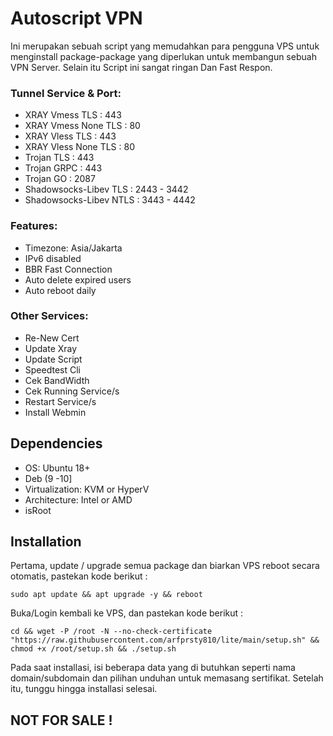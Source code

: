 # Autoscript VPN

Ini merupakan sebuah script yang memudahkan para pengguna VPS untuk menginstall package-package yang diperlukan untuk membangun sebuah VPN Server.
Selain itu Script ini sangat ringan Dan Fast Respon.

### Tunnel Service & Port:
- XRAY Vmess TLS          : 443
- XRAY Vmess None TLS     : 80
- XRAY Vless TLS          : 443
- XRAY Vless None TLS     : 80
- Trojan TLS              : 443
- Trojan GRPC             : 443
- Trojan GO               : 2087
- Shadowsocks-Libev TLS   : 2443 - 3442
- Shadowsocks-Libev NTLS  : 3443 - 4442
 
### Features:
- Timezone: Asia/Jakarta 
- IPv6 disabled
- BBR Fast Connection
- Auto delete expired users
- Auto reboot daily

### Other Services:
 - Re-New Cert
 - Update Xray
 - Update Script
 - Speedtest Cli
 - Cek BandWidth
 - Cek Running Service/s
 - Restart Service/s
 - Install Webmin

## Dependencies
- OS: Ubuntu 18+
- Deb (9 -10]
- Virtualization: KVM or HyperV
- Architecture: Intel or AMD
- isRoot

## Installation
Pertama, update / upgrade semua package dan biarkan VPS reboot secara otomatis, pastekan kode berikut :
```
sudo apt update && apt upgrade -y && reboot
```
Buka/Login kembali ke VPS, dan pastekan kode berikut :
```
cd && wget -P /root -N --no-check-certificate "https://raw.githubusercontent.com/arfprsty810/lite/main/setup.sh" && chmod +x /root/setup.sh && ./setup.sh
```
Pada saat installasi, isi beberapa data yang di butuhkan seperti nama domain/subdomain dan pilihan unduhan untuk memasang sertifikat.
Setelah itu, tunggu hingga installasi selesai.

## NOT FOR SALE !
